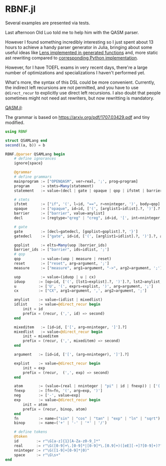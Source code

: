 # RBNF.jl

Several examples are presented via tests.

Last afternoon Old Luo told me to help him with the QASM parser.

However I found something incredibly interesting so I just spent about 13 hours to achieve a handy parser generator in Julia, bringing about some useful ideas like
[Lens implemented in generated functions](https://github.com/thautwarm/RBNF.jl/blob/master/src/Lens.jl) and, more static ast rewriting compared to
[corresponding Python implementation](https://github.com/thautwarm/RBNF).

However, for I have TOEFL exams in very recent days, there're a large number of optimizations and specializations I haven't performed yet.

What's more, the syntax of this DSL could be more convenient. Currently, the indirect left recursions are not permitted, and you have to use `@direct_recur` to explicitly use direct left recursions. I also doubt that people sometimes might not need ast rewriters, but now rewritting is mandatory.


[QASM.jl](./test/QASM.jl):

The grammar is based on https://arxiv.org/pdf/1707.03429.pdf and tiny modified.

```julia
using RBNF

struct QSAMLang end
second((a, b)) = b

RBNF.@parser QSAMLang begin
    # define ignorances
    ignore{space}

    @grammar
    # define grammars
    mainprogram := ["OPENQASM", ver=real, ';', prog=program]
    program     := stmts=Many(statement)
    statement   := value=(decl | gate | opaque | qop | ifstmt | barrier)

    # stmts
    ifstmt      := ["if", '(', l=id, "==", r=nninteger, ')', body=qop]
    opaque      := ["opaque", id=id, ['(', [arglist1=idlist].?, ')'].? , arglist2=idlist, ';']
    barrier     := ["barrier", value=anylist]
    decl        := [regtype="qreg" | "creg", id=id, '[', int=nninteger, ']', ';']

    # gate
    gate        := [decl=gatedecl, [goplist=goplist].?, '}']
    gatedecl    := ["gate", id=id, ['(', [arglist1=idlist].?, ')'].?, arglist2=idlist, '{']

    goplist     := elts=Many(uop |barrier_ids)
    barrier_ids := ["barrier", ids=idlist, ';']
    # qop
    qop         := value=(uop | measure | reset)
    reset       := ["reset", arg=argument, ';']
    measure     := ["measure", arg1=argument, "->", arg2=argument, ';']

    uop         := value=(iduop | u | cx)
    iduop      := [op=id, ['(', [lst1=explist].?, ')'].?, lst2=anylist, ';']
    u          := ['U', '(', exprs=explist, ')', arg=argument, ';']
    cx         := ["CX", arg1=argument, ',', arg2=argument, ';']

    anylist    := value=(idlist | mixedlist)
    idlist     := value=@direct_recur begin
        init = id
        prefix = (recur, (',', id) => second)
    end

    mixeditem   := [id=id, ['[', arg=nninteger, ']'].?]
    mixedlist   := value=@direct_recur begin
        init = mixeditem
        prefix = (recur, (',', mixeditem) => second)
    end

    argument   := [id=id, ['[', (arg=nninteger), ']'].?]

    explist    := value=@direct_recur begin
        init = exp
        prefix = (recur,  (',', exp) => second)
    end

    atom       := (value=(real | nninteger | "pi" | id | fnexp)) | ['(', (value=exp), ')'] | (value=neg)
    fnexp      := [fn=fn, '(', arg=exp, ')']
    neg        := ['-', value=exp]
    exp        := value=@direct_recur begin
        init = atom
        prefix = (recur, binop, atom)
    end
    fn         := name=("sin" | "cos" | "tan" | "exp" | "ln" | "sqrt")
    binop      := name=('+' | '-' | '*' | '/')

    # define tokens
    @token
    id        := r"\G[a-z]{1}[A-Za-z0-9_]*"
    real      := r"\G([0-9]+\.[0-9]*|[0-9]*\.[0.9]+)([eE][-+]?[0-9]+)?"
    nninteger := r"\G([1-9]+[0-9]*|0)"
    space     := r"\G\s+"
end
```

